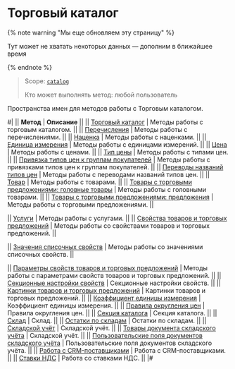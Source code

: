 # Торговый каталог

{% note warning "Мы еще обновляем эту страницу" %}

Тут может не хватать некоторых данных — дополним в ближайшее время

{% endnote %}

> Scope: [`catalog`](../scopes/permissions.md)
>
> Кто может выполнять метод: любой пользователь

Пространства имен для методов работы с Торговым каталогом.

#|
|| **Метод** | **Описание** ||
|| [Торговый каталог](./catalog/index.md) | Методы работы с торговым каталогом. ||
|| [Перечисления](./enum/index.md) | Методы работы с перечислениями. ||
|| [Наценка](./extra/index.md) | Методы работы с наценками. ||
|| [Единица измерения](./measure/index.md) | Методы работы с единицами измерений. ||
|| [Цена](./price/index.md) | Методы работы с ценами. ||
|| [Тип цены](./price-type/index.md) | Методы работы с типами цен. ||
|| [Привязка типов цен к группам покупателей](./price-type/price-type-group/index.md) | Методы работы с привязками типов цен к группам покупателей. ||
|| [Переводы названий типов цен](./price-type/price-type-lang/index.md) | Методы работы с переводами названий типов цен. ||
|| [Товар](./product/index.md) | Методы работы с товарами. ||
|| [Товары с торговыми предложениями: головные товары](./product/sku/index.md) | Методы работы с головными товарами. ||
|| [Товары с торговыми предложениями: предложения](./product/offer/index.md) | Методы работы с торговыми предложениями. ||

|| [Услуги](./product/service/index.md) | Методы работы с услугами. ||
|| [Свойства товаров и торговых предложений](./product-property/index.md) | Методы работы со свойствами товаров и торговых предложений. ||

|| [Значения списочных свойств](./product-property-enum/index.md) | Методы работы со значениями списочных свойств. ||

|| [Параметры свойств товаров и торговых предложений](./product-property-feature/index.md) | Методы работы с параметрами свойств товаров и торговых предложений. ||
|| [Секционные настройки свойств](./product-property-section/index.md) | Секционные настройки свойств. ||
|| [Картинки товаров и торговых предложений](./product-image/index.md) | Картинки товаров и торговых предложений. ||
|| [Коэффициент единицы измерения](./ratio/index.md) | Коэффициент единицы измерения. ||
|| [Правила округления цен](./rounding-rule/index.md) | Правила округления цен. ||
|| [Секция каталога](./section/index.md) | Секция каталога. ||
|| [Склад](./store/index.md) | Склад. ||
|| [Остатки по складам](./store-product/index.md) | Остатки по складам. ||
|| [Складской учёт](./document/index.md) | Складской учёт. ||
|| [Товары документа складского учёта](./document/document-element/index.md) | Складской учёт. ||
|| [Пользовательские поля документов складского учёта](./userfield-document/index.md) | Пользовательские поля документов складского учёта. ||
|| [Работа с CRM-поставщиками](./documentcontractor/index.md) | Работа с CRM-поставщиками. ||
|| [Ставки НДС](./vat/index.md) | Работа со ставками НДС. ||
|#

